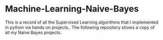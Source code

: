 # Machine-Learning-Naive-Bayes
This is a record of all the Supervised Learning algorithms that I implemented in python via hands on projects.. The following repository shows a copy of all my Naïve Bayes projects.
